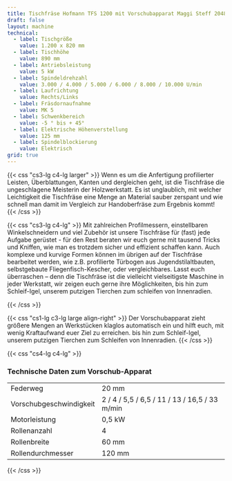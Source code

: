 ```yaml
---
title: Tischfräse Hofmann TFS 1200 mit Vorschubapparat Maggi Steff 2048
draft: false
layout: machine
technical:
  - label: Tischgröße
    value: 1.200 x 820 mm
  - label: Tischhöhe
    value: 890 mm
  - label: Antriebsleistung
    value: 5 kW
  - label: Spindeldrehzahl
    value: 3.000 / 4.000 / 5.000 / 6.000 / 8.000 / 10.000 U/min
  - label: Laufrichtung
    value: Rechts/Links
  - label: Fräsdornaufnahme
    value: MK 5
  - label: Schwenkbereich
    value: -5 ° bis + 45°
  - label: Elektrische Höhenverstellung
    value: 125 mm
  - label: Spindelblockierung
    value: Elektrisch
grid: true
---
```


{{< css "cs3-lg c4-lg larger" >}}
Wenn es um die Anfertigung profilierter Leisten, Überblattungen, Kanten und dergleichen geht, ist die Tischfräse die ungeschlagene Meisterin der Holzwerkstatt. Es ist unglaublich, mit welcher Leichtigkeit die Tischfräse eine Menge an Material sauber zerspant und wie schnell man damit im Vergleich zur Handoberfräse zum Ergebnis kommt!
{{< /css >}}

{{< css "cs3-lg c4-lg" >}}
Mit zahlreichen Profilmessern, einstellbaren Winkelschneidern und viel Zubehör ist unsere Tischfräse für (fast) jede Aufgabe gerüstet - für den Rest beraten wir euch gerne mit tausend Tricks und Kniffen, wie man es trotzdem sicher und effizient schaffen kann. Auch komplexe und kurvige Formen können im übrigen auf der Tischfräse bearbeitet werden, wie z.B. profilierte Türbogen aus Jugendstilaltbauten, selbstgebaute Fliegenfisch-Kescher, oder vergleichbares. Lasst euch überraschen – denn die Tischfräse ist die vielleicht vielseitigste Maschine in jeder Werkstatt, wir zeigen euch gerne ihre Möglichkeiten, bis hin zum Schleif-Igel, unserem putzigen Tierchen zum schleifen von Innenradien.

{{< /css >}}

{{< css "cs1-lg c3-lg large align-right" >}}
Der Vorschubapparat zieht größere Mengen an Werkstücken klaglos automatisch ein und hilft euch, mit wenig Kraftaufwand euer Ziel zu erreichen.
bis hin zum Schleif-Igel, unserem putzigen Tierchen zum Schleifen von Innenradien.
{{< /css >}}

{{< css "cs4-lg c4-lg" >}}

### Technische Daten zum Vorschub-Apparat

|                         |                                               |
| ----------------------- | --------------------------------------------- |
| Federweg                | 20 mm                                         |
| Vorschubgeschwindigkeit | 2 / 4 / 5,5 / 6,5 / 11 / 13 / 16,5 / 33 m/min |
| Motorleistung           | 0,5 kW                                        |
| Rollenanzahl            | 4                                             |
| Rollenbreite            | 60 mm                                         |
| Rollendurchmesser       | 120 mm                                        |

{{< /css >}}
